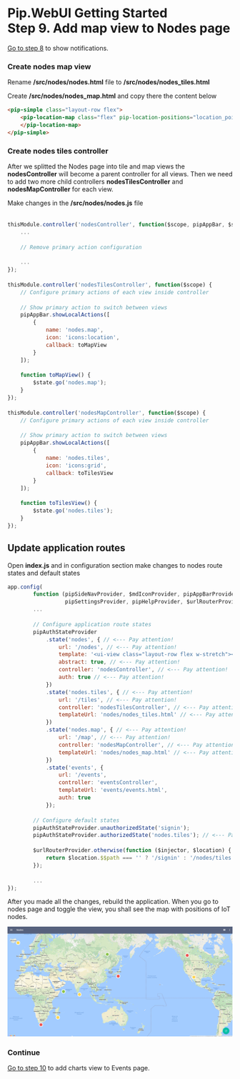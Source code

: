 # Pip.WebUI Getting Started <br/> Step 9. Add map view to Nodes page

[Go to step 8](https://github.com/pip-webui/pip-webui-sample/blob/master/step8/) to show notifications.

### Create nodes map view

Rename **/src/nodes/nodes.html** file to **/src/nodes/nodes_tiles.html**

Create **/src/nodes/nodes_map.html** and copy there the content below

```html
<pip-simple class="layout-row flex">
    <pip-location-map class="flex" pip-location-positions="location_points" pip-draggable="true" pip-stretch="true">
    </pip-location-map>
</pip-simple>
```

### Create nodes tiles controller

After we splitted the Nodes page into tile and map views the  **nodesController** will become a parent controller for all views.
Then we need to add two more child controllers **nodesTilesController** and **nodesMapController** for each view.

Make changes in the **/src/nodes/nodes.js** file

```javascript

thisModule.controller('nodesController', function($scope, pipAppBar, $state) {
    ...

    // Remove primary action configuration
    
    ...
});

thisModule.controller('nodesTilesController', function($scope) {
    // Configure primary actions of each view inside controller
    
    // Show primary action to switch between views
    pipAppBar.showLocalActions([
        {
            name: 'nodes.map',
            icon: 'icons:location',
            callback: toMapView
        }
    ]);
    
    function toMapView() {
        $state.go('nodes.map');
    }
});

thisModule.controller('nodesMapController', function($scope) {
    // Configure primary actions of each view inside controller
    
    // Show primary action to switch between views
    pipAppBar.showLocalActions([
        {
            name: 'nodes.tiles',
            icon: 'icons:grid',
            callback: toTilesView
        }
    ]);
    
    function toTilesView() {
        $state.go('nodes.tiles');
    }
});

```

## Update application routes

Open **index.js** and in configuration section make changes to nodes route states and default states

```javascript
app.config(
        function (pipSideNavProvider, $mdIconProvider, pipAppBarProvider, pipAuthStateProvider, 
                  pipSettingsProvider, pipHelpProvider, $urlRouterProvider) {
        ...
        
        // Configure application route states
        pipAuthStateProvider
            .state('nodes', { // <--- Pay attention!
                url: '/nodes', // <--- Pay attention!
                template: '<ui-view class="layout-row flex w-stretch"></ui-view>', // <--- Pay attention!
                abstract: true, // <--- Pay attention!
                controller: 'nodesController', // <--- Pay attention!
                auth: true // <--- Pay attention!
            })
            .state('nodes.tiles', { // <--- Pay attention!
                url: '/tiles', // <--- Pay attention!
                controller: 'nodesTilesController', // <--- Pay attention!
                templateUrl: 'nodes/nodes_tiles.html' // <--- Pay attention!
            })
            .state('nodes.map', { // <--- Pay attention!
                url: '/map', // <--- Pay attention!
                controller: 'nodesMapController', // <--- Pay attention!
                templateUrl: 'nodes/nodes_map.html' // <--- Pay attention!
            })
            .state('events', {
                url: '/events',
                controller: 'eventsController',
                templateUrl: 'events/events.html',
                auth: true
            });
            
        // Configure default states
        pipAuthStateProvider.unauthorizedState('signin');
        pipAuthStateProvider.authorizedState('nodes.tiles'); // <--- Pay attention!
        
        $urlRouterProvider.otherwise(function ($injector, $location) {
            return $location.$$path === '' ? '/signin' : '/nodes/tiles'; // <--- Pay attention!
        });
         
        ...
});
```

After you made all the changes, rebuild the application. When you go to nodes page and toggle the view, you shall see the map with positions of IoT nodes.

![IoT Nodes map view](artifacts/map_view.png)

### Continue

[Go to step 10](https://github.com/pip-webui/pip-webui-sample/blob/master/step10/) to add charts view to Events page.
